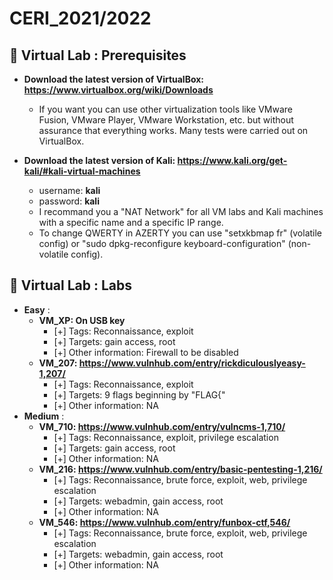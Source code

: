 # CERI_2021/2022

## 📢 Virtual Lab : Prerequisites

* **Download the latest version of VirtualBox: https://www.virtualbox.org/wiki/Downloads**
    * If you want you can use other virtualization tools like VMware Fusion, VMware Player, VMware Workstation, etc. but without assurance that everything works. 
Many tests were carried out on VirtualBox.

* **Download the latest version of Kali: https://www.kali.org/get-kali/#kali-virtual-machines**
    * username: **kali**
    * password: **kali**
    * I recommand you a "NAT Network" for all VM labs and Kali machines with a specific name and a specific IP range. 
    * To change QWERTY in AZERTY you can use "setxkbmap fr" (volatile config) or "sudo dpkg-reconfigure keyboard-configuration" (non-volatile config).

## 📢 Virtual Lab : Labs
* **Easy** :
    * **VM_XP: On USB key**
        - [+] Tags: Reconnaissance, exploit
        - [+] Targets: gain access, root
        - [+] Other information: Firewall to be disabled
    * **VM_207: https://www.vulnhub.com/entry/rickdiculouslyeasy-1,207/**
        - [+] Tags: Reconnaissance, exploit
        - [+] Targets: 9 flags beginning by "FLAG{"
        - [+] Other information: NA
* **Medium** :      
    * **VM_710: https://www.vulnhub.com/entry/vulncms-1,710/**
        - [+] Tags: Reconnaissance, exploit, privilege escalation
        - [+] Targets: gain access, root
        - [+] Other information: NA
    * **VM_216: https://www.vulnhub.com/entry/basic-pentesting-1,216/**
        - [+] Tags: Reconnaissance, brute force, exploit, web, privilege escalation
        - [+] Targets: webadmin, gain access, root
        - [+] Other information: NA
    * **VM_546: https://www.vulnhub.com/entry/funbox-ctf,546/**
        - [+] Tags: Reconnaissance, brute force, exploit, web, privilege escalation
        - [+] Targets: webadmin, gain access, root
        - [+] Other information: NA
